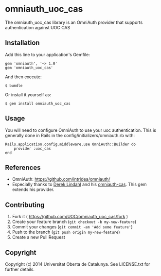 # omniauth_uoc_cas

The omniauth_uoc_cas library is an OmniAuth provider that supports authentication against UOC CAS

## Installation

Add this line to your application's Gemfile:

    gem 'omniauth', '~> 1.0'
    gem 'omniauth_uoc_cas'

And then execute:

    $ bundle

Or install it yourself as:

    $ gem install omniauth_uoc_cas

## Usage

You will need to configure OmniAuth to use your uoc authentication.  This is generally done in Rails in the config/initializers/omniauth.rb with:

    Rails.application.config.middleware.use OmniAuth::Builder do
        provider :uoc_cas
    end

## References

 * OmniAuth: https://github.com/intridea/omniauth/
 * Especially thanks to [Derek Lindahl](https://github.com/dlindahl) and his [omniauth-cas](https://github.com/robdimarco/omniauth-cas). This gem extends his provider.

## Contributing

1. Fork it ( https://github.com/UOC/omniauth_uoc_cas/fork )
2. Create your feature branch (`git checkout -b my-new-feature`)
3. Commit your changes (`git commit -am 'Add some feature'`)
4. Push to the branch (`git push origin my-new-feature`)
5. Create a new Pull Request

## Copyright

Copyright (c) 2014 Universitat Oberta de Catalunya. See LICENSE.txt for further details.


